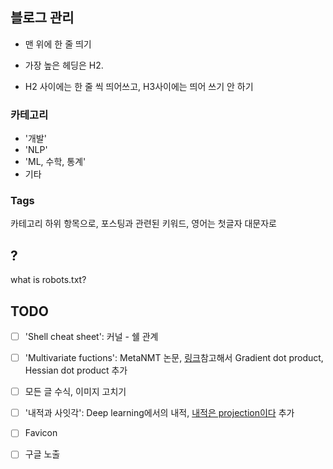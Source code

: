 ## 블로그 관리

- 맨 위에 한 줄 띄기
- 가장 높은 헤딩은 H2.

- H2 사이에는 한 줄 씩 띄어쓰고, H3사이에는 띄어 쓰기 안 하기

### 카테고리

- '개발'
- 'NLP'
- 'ML, 수학, 통계'
- 기타

###  Tags

카테고리 하위 항목으로, 포스팅과 관련된 키워드, 영어는 첫글자 대문자로



## ?

what is robots.txt?



## TODO

- [ ] 'Shell cheat sheet': 커널 - 쉘 관계

- [ ] 'Multivariate fuctions': MetaNMT 논문, [링크](https://timvieira.github.io/blog/post/2014/02/10/gradient-vector-product/)참고해서  Gradient dot product, Hessian dot product 추가

- [ ] 모든 글 수식, 이미지 고치기
- [ ] '내적과 사잇각': Deep learning에서의 내적, [내적은 projection이다](https://ratsgo.github.io/linear%20algebra/2017/10/20/projection/) 추가
- [ ] Favicon
- [ ] 구글 노출